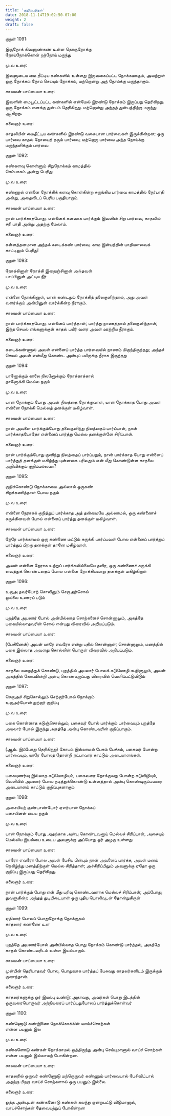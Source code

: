 ```yaml
---
title: 'குறிப்பறிதல்'
date: 2018-11-14T19:02:50-07:00
weight: 2
draft: false
---
```



குறள்  1091:

இருநோக் கிவளுண்கண் உள்ள தொருநோக்கு  
நோய்நோக்கொன் றந்நோய் மருந்து

மு.வ உரை:

இவளுடைய மை தீட்டிய கண்களில் உள்ளது இருவகைப்பட்ட நோக்கமாகும், அவற்றுள் ஒரு நோக்கம் நோய் செய்யும் நோக்கம், மற்றொன்று அந் நோய்க்கு மருந்தாகும்.

சாலமன் பாப்பையா உரை:

இவளின் மையூட்டப்பட்ட கண்களில் என்மேல் இரண்டு நோக்கம் இருப்பது தெரிகிறது. ஒரு நோக்கம் எனக்கு துன்பம் தெரிகிறது. மற்றொன்று அந்தத் துன்பத்திற்கு மருந்து ஆகிறது.

கலைஞர் உரை:

காதலியின் மைதீட்டிய கண்களில் இரண்டு வகையான பார்வைகள் இருக்கின்றன; ஒரு பார்வை காதல் நோயைத் தரும் பார்வை; மற்றொரு பார்வை அந்த நோய்க்கு மருந்தளிக்கும் பார்வை

குறள்  1092:

கண்களவு கொள்ளும் சிறுநோக்கம் காமத்தில்  
செம்பாகம் அன்று பெரிது

மு.வ உரை:

கண்ணால் என்னை நோக்கிக் களவு கொள்கின்ற சுருங்கிய பார்வை காமத்தில் நேர்பாதி அன்று, அதைவிடப் பெரிய பகுதியாகும்.

சாலமன் பாப்பையா உரை:

நான் பார்க்காதபோது, என்னைக் களவாக பார்க்கும் இவளின் சிறு பார்வை, காதலில் சரி பாதி அன்று அதற்கு மேலாம்.

கலைஞர் உரை:

கள்ளத்தனமான அந்தக் கடைக்கண் பார்வை, காம இன்பத்தின் பாதியளவைக் காட்டிலும் பெரிது!

குறள்  1093:

நோக்கினாள் நோக்கி இறைஞ்சினாள் அஃதவள்  
யாப்பினுள் அட்டிய நீர்

மு.வ உரை:

என்னை நோக்கினாள், யான் கண்டதும் நோக்கித் தலைகுனிந்தால், அது அவள் வளர்க்கும் அன்பினுள் வார்க்கின்ற நீராகும்.

சாலமன் பாப்பையா உரை:

நான் பார்க்காதபோது, என்னைப் பார்த்தாள்; பார்த்து நாணத்தால் தலைகுனிந்தாள்; இந்த செயல் எங்களுக்குள் காதல் பயிர் வளர அவள் ஊற்றிய நீராகும்.

கலைஞர் உரை:

கடைக்கண்ணால் அவள் என்னைப் பார்த்த பார்வையில் நாணம் மிகுந்திருந்தது; அந்தச் செயல் அவள் என்மீது கொண்ட அன்புப் பயிருக்கு நீராக இருந்தது

குறள்  1094:

யானோக்கும் காலை நிலனோக்கும் நோக்காக்கால்  
தானோக்கி மெல்ல நகும்

மு.வ உரை:

யான் நோக்கும் போது அவள் நிலத்தை நோக்குவாள், யான் நோக்காத போது அவள் என்னை நோக்கி மெல்லத் தனக்குள் மகிழ்வாள்.

சாலமன் பாப்பையா உரை:

நான் அவளை பார்க்கும்போது தலைகுனிந்து நிலத்தைப் பார்ப்பாள், நான் பார்க்காதபோதோ என்னைப் பார்த்து மெல்ல தனக்குள்ளே சிரிப்பாள்.

கலைஞர் உரை:

நான் பார்க்கும்போது குனிந்து நிலத்தைப் பார்ப்பதும், நான் பார்க்காத போது என்னைப் பார்த்துத் தனக்குள் மகிழ்ந்து புன்னகை புரிவதும் என் மீது கொண்டுள்ள காதலை அறிவிக்கும் குறிப்பல்லவா?

குறள்  1095:

குறிக்கொண்டு நோக்காமை அல்லால் ஒருகண்  
சிறக்கணித்தாள் போல நகும்

மு.வ உரை:

என்னை நேராகக் குறித்துப் பார்க்காத அத் தன்மையே அல்லாமல், ஒரு கண்ணைச் சுருக்கினவள் போல் என்னைப் பார்த்து தனக்குள் மகிழ்வாள்.

சாலமன் பாப்பையா உரை:

நேரே பார்க்காமல் ஒரு கண்ணை மட்டும் சுருக்கி பார்ப்பவள் போல என்னைப் பார்த்துப் பார்த்துப் பிறகு தனக்குள் தானே மகிழ்வாள்.

கலைஞர் உரை:

அவள் என்னை நேராக உற்றுப் பார்க்கவில்லையே தவிர, ஒரு கண்ணைச் சுருக்கி வைத்துக் கொண்டதைப் போல என்னை நோக்கியவாறு தனக்குள் மகிழ்கிறாள்

குறள்  1096:

உறாஅ தவர்போற் சொலினும் செறாஅர்சொல்  
ஒல்லை உணரப் படும்

மு.வ உரை:

புறத்தே அயலார் போல் அன்பில்லாத சொற்களைச் சொன்னாலும், அகத்தே பகையில்லாதவரின் சொல் என்பது விரைவில் அறியப்படும்.

சாலமன் பாப்பையா உரை:

(பேசினேன்) அவள் யாரே எவரோ என்று பதில் சொன்னாள்; சொன்னாலும், மனத்தில் பகை இல்லாத அவளது சொல்லின் பொருள் விரைவில் அறியப்படும்.

கலைஞர் உரை:

காதலை மறைத்துக் கொண்டு, புறத்தில் அயலார் போலக் கடுமொழி கூறினாலும், அவள் அகத்தில் கோபமின்றி அன்பு கொண்டிருப்பது விரைவில் வெளிப்பட்டுவிடும்

குறள்  1097:

செறாஅச் சிறுசொல்லும் செற்றார்போல் நோக்கும்  
உறாஅர்போன் றுற்றார் குறிப்பு

மு.வ உரை:

பகை கொள்ளாத கடுஞ்சொல்லும், பகைவர் போல் பார்க்கும் பார்வையும் புறத்தே அயலார் போல் இருந்து அகத்தே அன்பு கொண்டவரின் குறிப்பாகும்.

சாலமன் பாப்பையா உரை:

(ஆம். இப்போது தெரிகிறது) கோபம் இல்லாமல் பேசும் பேச்சும், பகைவர் போன்ற பார்வையும், யாரே போலத் தோன்றி நட்பாவார் காட்டும் அடையாளங்கள்.

கலைஞர் உரை:

பகையுணர்வு இல்லாத கடுமொழியும், பகைவரை நோக்குவது போன்ற கடுவிழியும், வெளியில் அயலார் போல நடித்துக்கொண்டு உள்ளத்தால் அன்பு கொண்டிருப்பவரை அடையாளம் காட்டும் குறிப்புகளாகும்

குறள்  1098:

அசையியற் குண்டாண்டோர் ஏஎர்யான் நோக்கப்  
பசையினள் பைய நகும்

மு.வ உரை:

யான் நோக்கும் போது அதற்காக அன்பு கொண்டவனாய் மெல்லச் சிரிப்பாள், அசையும் மெல்லிய இயல்பை உடைய அவளுக்கு அப்போது ஓர் அழகு உள்ளது.

சாலமன் பாப்பையா உரை:

யாரோ எவரோ போல அவள் பேசிய பின்பும் நான் அவளைப் பார்க்க, அவள் மனம் நெகிழ்ந்து மனத்திற்குள் மெல்ல சிரித்தாள்; அச்சிரிப்பிலும் அவளுக்கு ஏதோ ஒரு குறிப்பு இருப்பது தெரிகிறது.

கலைஞர் உரை:

நான் பார்க்கும் போது என் மீது பரிவு கொண்டவளாக மெல்லச் சிரிப்பாள்; அப்போது, துவளுகின்ற அந்தத் துடியிடையாள் ஒரு புதிய பொலிவுடன் தோன்றுகிறாள்

குறள்  1099:

ஏதிலார் போலப் பொதுநோக்கு நோக்குதல்  
காதலார் கண்ணே உள

மு.வ உரை:

புறத்தே அயலார்போல் அன்பில்லாத பொது நோக்கம் கொண்டு பார்த்தல், அகத்தே காதல் கொண்டவரிடம் உள்ள இயல்பாகும்.

சாலமன் பாப்பையா உரை:

முன்பின் தெரியாதவர் போல, பொதுவாக பார்த்தப் பேசுவது காதலர்களிடம் இருக்கும் குணந்தான்.

கலைஞர் உரை:

காதலர்களுக்கு ஓர் இயல்பு உண்டு; அதாவது, அவர்கள் பொது இடத்தில் ஒருவரையொருவர் அந்நியரைப் பார்ப்பதுபோலப் பார்த்துக்கொள்வர்

குறள்  1100:

கண்ணொடு கண்இணை நோக்கொக்கின் வாய்ச்சொற்கள்  
என்ன பயனும் இல

மு.வ உரை:

கண்களோடு கண்கள் நோக்காமல் ஒத்திருந்து அன்பு செய்யுமானால் வாய்ச் சொற்கள் என்ன பயனும் இல்லாமற் போகின்றன.

சாலமன் பாப்பையா உரை:

காதலரில் ஒருவர் கண்ணோடு மற்றொருவர் கண்ணும் பார்வையால் பேசிவிட்டால் அதற்கு பிறகு வாய்ச் சொற்களால் ஒரு பயனும் இல்லை.

கலைஞர் உரை:

ஒத்த அன்புடன் கண்களோடு கண்கள் கலந்து ஒன்றுபட்டு விடுமானால், வாய்ச்சொற்கள் தேவையற்றுப் போகின்றன